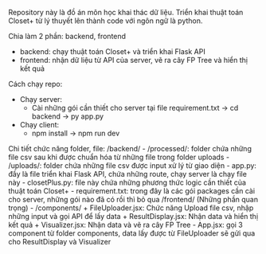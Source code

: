 Repository này là đồ án môn học khai thác dữ liệu. Triển khai thuật toán Closet+ từ lý thuyết
lên thành code với ngôn ngữ là python.

Chia làm 2 phần: backend, frontend
- backend: chạy thuật toán Closet+ và triển khai Flask API
- frontend: nhận dữ liệu từ API của server, vẽ ra cây FP Tree và hiển thị kết quả

Cách chạy repo:
- Chạy server:
    + Cài những gói cần thiết cho server tại file requirement.txt -> cd backend -> py app.py
- Chạy client:
    + npm install -> npm run dev

Chi tiết chức năng folder, file:
/backend/
    - /processed/: folder chứa những file csv sau khi được chuẩn hóa từ những file trong folder uploads
    - /uploads/: folder chứa những file csv được input xử lý từ giao diện
    - app.py: đầy là file triển khai Flask API, chứa những route, chạy server là chạy file này
    - closetPlus.py: file này chứa những phương thức logic cần thiết của thuật toán Closet+
    - requirement.txt: trong đây là các gói packages cần cài cho server, những gói nào đã có rồi thì bỏ qua
/frontend/ (Những phần quan trọng)
    - /components/
        + FileUploader.jsx: Chức năng Upload file csv, nhập những input và gọi API để lấy data
        + ResultDisplay.jsx: Nhận data và hiển thị kết quả
        + Visualizer.jsx: Nhận data và vẽ ra cây FP Tree
    - App.jsx: gọi 3 component từ folder components, data lấy được từ FileUploader sẽ gửi qua cho ResultDisplay và Visualizer
